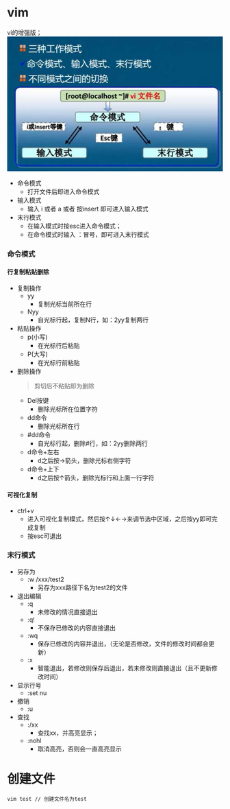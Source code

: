 # vim
 vi的增强版；
![](imgs/5.jpg)
- 命令模式
	* 打开文件后即进入命令模式
- 输入模式
	* 输入 i 或者 a 或者 按insert 即可进入输入模式 
- 末行模式
	- 在输入模式时按esc进入命令模式；
	- 在命令模式时输入 ：冒号，即可进入末行模式

### 命令模式
#### 行复制粘贴删除

- 复制操作
	- yy
		- 复制光标当前所在行
	- Nyy
		- 自光标行起，复制N行，如：2yy复制两行
- 粘贴操作
	- p(小写)
		- 在光标行后粘贴
	- P(大写)
		* 在光标行前粘贴
- 删除操作
	> 剪切后不粘贴即为删除
	- Del按键
		- 删除光标所在位置字符
	- dd命令
		- 删除光标所在行
	- #dd命令
		- 自光标行起，删除#行，如：2yy删除两行
	- d命令+左右
		- d之后按→箭头，删除光标右侧字符
	- d命令+上下
		- d之后按↑箭头，删除光标行和上面一行字符
#### 可视化复制
- ctrl+v
	- 进入可视化复制模式，然后按↑↓←→来调节选中区域，之后按yy即可完成复制
	- 按esc可退出
### 末行模式

- 另存为
	- :w /xxx/test2
		* 另存为xxx路径下名为test2的文件 
- 退出编辑
	- :q 
		- 未修改的情况直接退出
	- :q! 
		- 不保存已修改的内容直接退出
	- :wq
		- 保存已修改的内容并退出，（无论是否修改，文件的修改时间都会更新）
	- :x 
		- 智能退出，若修改则保存后退出，若未修改则直接退出（且不更新修改时间）
- 显示行号
	- :set nu 
- 撤销
	- :u
- 查找
	- :/xx
		- 查找xx，并高亮显示；
	- :nohl
		- 取消高亮，否则会一直高亮显示
		
# 创建文件
```
vim test // 创建文件名为test
```
